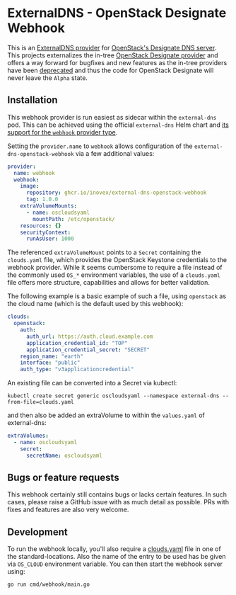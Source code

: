# ExternalDNS - OpenStack Designate Webhook

This is an [ExternalDNS provider](https://github.com/kubernetes-sigs/external-dns/blob/master/docs/tutorials/webhook-provider.md) for [OpenStack's Designate DNS server](https://docs.openstack.org/designate/latest/).
This projects externalizes the in-tree [OpenStack Designate provider](https://github.com/kubernetes-sigs/external-dns/tree/master/provider/designate) and offers a way forward for bugfixes and new features as the in-tree providers have been [deprecated](https://github.com/kubernetes-sigs/external-dns?tab=readme-ov-file#status-of-in-tree-providers) and thus the code for OpenStack Designate will never leave the `Alpha` state.

## Installation

This webhook provider is run easiest as sidecar within the `external-dns` pod. This can be achieved using the official
`external-dns` Helm chart and [its support for the `webhook` provider type]([https://kubernetes-sigs.github.io/external-dns/latest/charts/external-dns/#providers]).

Setting the `provider.name` to `webhook` allows configuration of the
`external-dns-openstack-webhook` via a few additional values:

```yaml
provider:
  name: webhook
  webhook:
    image:
      repository: ghcr.io/inovex/external-dns-openstack-webhook
      tag: 1.0.0
    extraVolumeMounts:
      - name: oscloudsyaml
        mountPath: /etc/openstack/
    resources: {}
    securityContext:
      runAsUser: 1000
```

The referenced `extraVolumeMount` points to a `Secret` containing the `clouds.yaml` file, which provides the OpenStack Keystone credentials to the webhook provider. While it seems cumbersome to require a file instead of the commonly used `OS_*` environment variables, the use of a `clouds.yaml` file offers more structure, capabilities and allows for better validation.

The following example is a basic example of such a file, using `openstack` as the cloud name (which is the default used by this webhook):

```yaml
clouds:
  openstack:
    auth:
      auth_url: https://auth.cloud.example.com
      application_credential_id: "TOP"
      application_credential_secret: "SECRET"
    region_name: "earth"
    interface: "public"
    auth_type: "v3applicationcredential"
```

An existing file can be converted into a Secret via kubectl:

```shell
kubectl create secret generic oscloudsyaml --namespace external-dns --from-file=clouds.yaml
```

and then also be added an extraVolume to within the `values.yaml` of external-dns:

```yaml
extraVolumes:
  - name: oscloudsyaml
    secret:
      secretName: oscloudsyaml
```

## Bugs or feature requests

This webhook certainly still contains bugs or lacks certain features.
In such cases, please raise a GitHub issue with as much detail as possible. PRs with fixes and features are also very welcome.

## Development

To run the webhook locally, you'll also require a [clouds.yaml](https://docs.openstack.org/python-openstackclient/pike/configuration/index.html#clouds-yaml) file in one of the standard-locations. Also the name of the entry to be used has be given via `OS_CLOUD` environment variable.
You can then start the webhook server using:

```sh
go run cmd/webhook/main.go
```

